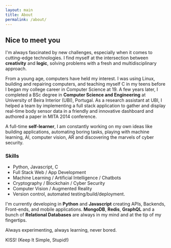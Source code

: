```yaml
---
layout: main
title: About
permalink: /about/
---
```


## Nice to meet you
I'm always fascinated by new challenges, especially when it comes to cutting-edge technologies. I find myself at the intersection between __creativity__ and __logic__, solving problems with a fresh and multidisciplinary approach.

From a young age, computers have held my interest. I was using Linux, building and repairing computers, and teaching myself C in my teens before I began my college career in Computer Science at 19. A few years later, I completed a BSc degree in __Computer Science and Engineering__ at University of Beira Interior (UBI), Portugal. As a research assistant at UBI, I helped a team by implementing a full stack application to gather and display real-time body sensor data in a friendly and innovative dashboard and authored a paper in MITA 2014 conference.

A full-time __self-learner__, I am constantly working on my own ideas like building applications, automating boring tasks, playing with machine learning, AI, computer vision, AR and discovering the marvels of cyber security.

### Skills
- Python, Javascript, C
- Full Stack Web / App Development
- Machine Learning / Artificial Intelligence / Chatbots
- Cryptography / Blockchain / Cyber Security
- Computer Vision / Augmented Reality
- Version control, automated testing/build/deployment.


I'm currently developing in __Python__ and __Javascript__ creating APIs, Backends, Front-ends, and mobile applications. __MongoDB__, __Redis__, __GraphQL__ and a bunch of __Relational Databases__ are always in my mind and at the tip of my fingertips.

Always experimenting, always learning, never bored.  

KISS! (Keep It Simple, Stupid!)
